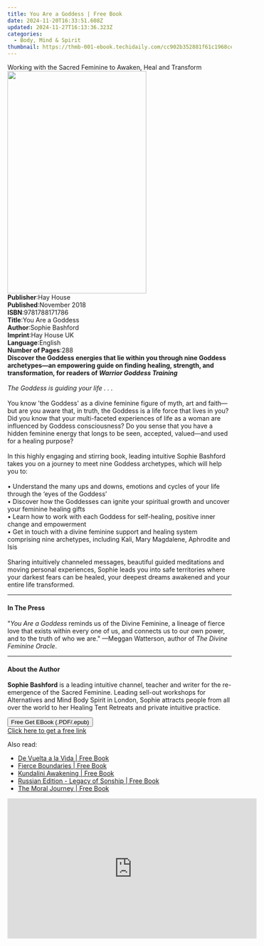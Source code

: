 ```yaml
---
title: You Are a Goddess | Free Book
date: 2024-11-20T16:33:51.608Z
updated: 2024-11-27T16:13:36.323Z
categories:
  - Body, Mind & Spirit
thumbnail: https://thmb-001-ebook.techidaily.com/cc902b352881f61c1968ce702ea3e9dcbc6bf1ded91e4bdd3029d0fd7fc478bf.jpg
---
```

<main id="book-container">
  <div class="flex flex-col">
    <div class="book-brief flex-1 py-6 px-4 sm:p-6 md:py-10 md:px-8">
      <!-- brief-->
      <div class="book-brief-main">
        Working with the Sacred Feminine to Awaken, Heal and Transform
      </div>
    </div>
    <div
      class="book-meta-info flex-1 grid gap-4 col-start-1 col-end-3 row-start-1 sm:mb-6 sm:grid-cols-4 lg:gap-6 lg:col-start-2 lg:row-end-6 lg:row-span-6 lg:mb-0"
    >
      <div
        class="book-meta-info-left place-content-center mt-4 p-4 text-sm leading-6 col-start-2 col-span-2 dark:text-slate-400"
      >
        <img
          class="w-full h-500 object-cover rounded-lg sm:h-255 sm:col-span-2 lg:col-span-full"
          src="https://img-001-ebook.techidaily.com/ad3b5440c2a1b7cbcfc21c781964043de013ddcec3d92071250edc70097c748c.jpg"
          alt=""
          width="312"
          height="500"
        />
      </div>
      <div
        class="book-meta-info-right mt-2 col-start-1 row-start-2 col-span-3 self-center"
      >
        <!-- meta data  -->
        <div class="flex flex-col px-4 md:px-8">
          <div class="flex-1">
            <strong>Publisher</strong>:<span class="px-2">Hay House</span>
          </div>
          <div class="flex-1">
            <strong>Published</strong>:<span class="px-2">November 2018</span>
          </div>
          <div class="flex-1">
            <strong>ISBN</strong>:<span class="px-2">9781788171786</span>
          </div>
          <div class="flex-1">
            <strong>Title</strong>:<span class="px-2">You Are a Goddess</span>
          </div>
          <div class="flex-1">
            <strong>Author</strong>:<span class="px-2">Sophie Bashford</span>
          </div>
          <div class="flex-1">
            <strong>Imprint</strong>:<span class="px-2">Hay House UK</span>
          </div>
          <div class="flex-1">
            <strong>Language</strong>:<span class="px-2">English</span>
          </div>
          <div class="flex-1">
            <strong>Number of Pages</strong>:<span class="px-2">288</span>
          </div>
        </div>
      </div>
    </div>
    <div class="book-description flex-1 py-6 px-4 sm:p-6 md:py-10 md:px-8">
      <div class="book-description-main">
        <div accordion-content="" id="description">
          <b
            >Discover the Goddess energies that lie within you through nine
            Goddess archetypes—an empowering guide on finding healing, strength,
            and transformation, for readers of&nbsp;</b
          ><i><b>Warrior Goddess Training</b></i
          ><b><br /><br /></b><i>The Goddess is guiding your life . . . </i
          ><br /><br />
          You know 'the Goddess' as a divine feminine figure of myth, art and
          faith—but are you aware that, in truth, the Goddess is a life force
          that lives in you? Did you know that your multi-faceted experiences of
          life as a woman are influenced by Goddess consciousness? Do you sense
          that you have a hidden feminine energy that longs to be seen,
          accepted, valued—and used for a healing purpose?<br /><br />
          In this highly engaging and stirring book, leading intuitive Sophie
          Bashford takes you on a journey to meet nine Goddess archetypes, which
          will help you to:<br /><br />
          • Understand the many ups and downs, emotions and cycles of your life
          through the&nbsp;‘eyes of the Goddess’<br />
          • Discover how the Goddesses can ignite your spiritual growth and
          uncover your feminine healing gifts<br />
          • Learn how to work with each Goddess for self-healing, positive inner
          change and empowerment<br />
          • Get in touch with a divine feminine support and healing system
          comprising nine archetypes, including&nbsp;Kali, Mary Magdalene,
          Aphrodite and Isis<br /><br />
          Sharing intuitively channeled messages, beautiful guided meditations
          and moving personal experiences, Sophie leads you into safe
          territories where your darkest fears can be healed, your deepest
          dreams awakened and your entire life transformed.
        </div>
        <div class="accordion-fader"></div>
      </div>
    </div>
    <div class="book-excerpts flex-1 py-6 px-4 sm:p-6 md:py-10 md:px-8">
      <!-- excerpts-->
      <div class="book-excerpts-main">
        <hr />
        <h4 class="placeholder placeholder-heading">
          <span>In The Press</span>
        </h4>
        <p>
          "<i>You Are a Goddess</i> reminds us of the Divine Feminine, a lineage
          of fierce love that exists within every one of us, and connects us to
          our own power, and to the truth of who we are."&nbsp;—Meggan
          Watterson, author of <i>The Divine Feminine Oracle</i>.
        </p>
      </div>
    </div>
    <div class="book-about-author flex-1 py-6 px-4 sm:p-6 md:py-10 md:px-8">
      <!-- about author-->
      <div class="book-main-author-main">
        <hr />
        <h4 class="placeholder placeholder-heading">
          <span>About the Author</span>
        </h4>
        <p>
          <b>Sophie Bashford</b> is a leading intuitive channel, teacher and
          writer for the re-emergence of the Sacred Feminine. Leading sell-out
          workshops for Alternatives and Mind Body Spirit in London, Sophie
          attracts people from all over the world to her Healing Tent Retreats
          and private intuitive practice.
        </p>
      </div>
    </div>
    <div class="book-free-get flex-1 py-6 px-4 sm:p-6 md:py-10 md:px-8">
      <button
        id="btn-free-get"
        class="bg-blue-500 hover:bg-blue-700 text-white font-bold py-2 px-4 rounded"
      >
        Free Get EBook (.PDF/.epub)
      </button>
      <div id="countdown-display" class="px-2 text-lg mt-2"></div>
      <a
        id="free-link"
        class="hidden bg-blue-500 hover:bg-blue-700 text-white font-bold py-2 px-4 rounded"
        href="https://www.ebooks.com/en-us/book/96164175/you-are-a-goddess/sophie-bashford/"
        target="_blank"
        >Click here to get a free link</a
      >
    </div>
    <script>
      let countdownTime = 0;
      let countdownInterval = null;
      document
        .getElementById('btn-free-get')
        .addEventListener('click', startCountdown);
      function startCountdown() {
        countdownTime = new Date().getTime() + 60000 * 3;
        countdownInterval = setInterval(updateCountdown, 1000);
        document.getElementById('btn-free-get').disabled = true;
        document
          .getElementById('btn-free-get')
          .classList.add('bg-gray-500', 'cursor-not-allowed');
      }
      function updateCountdown() {
        let currentTime = new Date().getTime();
        let timeLeft = countdownTime - currentTime;
        let secondsLeft = Math.floor(timeLeft / 1000);
        document.getElementById('countdown-display').innerHTML =
          `Remaining time: ${secondsLeft} seconds.`;
        if (secondsLeft <= 0) {
          clearInterval(countdownInterval);
          document.getElementById('btn-free-get').classList.add('hidden');
          document.getElementById('free-link').classList.remove('hidden');
          document.getElementById('countdown-display').innerHTML = '';
        }
      }
    </script>
  </div>
</main>

<ins class="adsbygoogle"
      style="display:block"
      data-ad-client="ca-pub-7571918770474297"
      data-ad-slot="8358498916"
      data-ad-format="auto"
      data-full-width-responsive="true"></ins>
    

<span class="atpl-alsoreadstyle">Also read:</span>
<div><ul>
<li><a href="https://novels-ebooks.techidaily.com/211308841-9798869294258-de-vuelta-a-la-vida/"><u>De Vuelta a la Vida | Free Book</u></a></li>
<li><a href="https://novels-ebooks.techidaily.com/211308837-9798990415102-fierce-boundaries/"><u>Fierce Boundaries | Free Book</u></a></li>
<li><a href="https://novels-ebooks.techidaily.com/211308773-9781777481919-kundalini-awakening/"><u>Kundalini Awakening | Free Book</u></a></li>
<li><a href="https://novels-ebooks.techidaily.com/211308983-9781922428714-russian-edition-legacy-of-sonship/"><u>Russian Edition - Legacy of Sonship | Free Book</u></a></li>
<li><a href="https://novels-ebooks.techidaily.com/211308756-9798869294616-the-moral-journey/"><u>The Moral Journey | Free Book</u></a></li>
</ul></div>

<!-- affiliate ads begin -->
<iframe width="560" height="315" src="https://www.youtube.com/embed/hXIq2G0nShk?si=5Z4Fwv7ZB6oKWsdd&autoplay=1" title="YouTube video player" frameborder="0" allow="accelerometer; autoplay; clipboard-write; encrypted-media; gyroscope; picture-in-picture; web-share" referrerpolicy="strict-origin-when-cross-origin" allowfullscreen></iframe>
<!-- affiliate ads end -->

